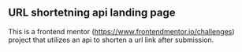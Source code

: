 ## URL shortetning api landing page
This is a frontend mentor (https://www.frontendmentor.io/challenges) project that utilizes an api to shorten a url link after submission. 
